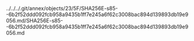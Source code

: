 ../../../.git/annex/objects/23/5F/SHA256E-s85--6b2f52ddd092fcb958a9435b1ff7e245a6f62c3008bac894d139893db19e9056.md/SHA256E-s85--6b2f52ddd092fcb958a9435b1ff7e245a6f62c3008bac894d139893db19e9056.md